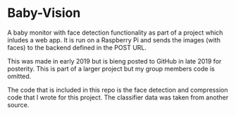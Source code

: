 # Baby-Vision
A baby monitor with face detection functionality as part of a project which inludes a web app. It is run on a Raspberry Pi and sends the images (with faces) to the backend defined in the POST URL.

This was made in early 2019 but is bieng posted to GitHub in late 2019 for posterity. This is part of a larger project but my group members code is omitted. 

The code that is included in this repo is the face detection and compression code that I wrote for this project. The classifier data was taken from another source.
